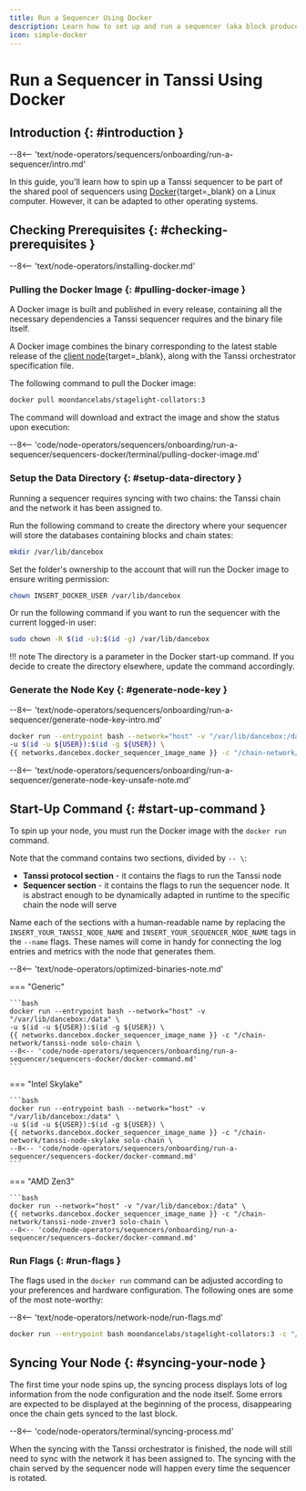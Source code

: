 ```yaml
---
title: Run a Sequencer Using Docker
description: Learn how to set up and run a sequencer (aka block producer) for Tanssi-powered networks using Docker to participate in the protocol and earn rewards.
icon: simple-docker
---
```


# Run a Sequencer in Tanssi Using Docker

## Introduction {: #introduction }

--8<-- 'text/node-operators/sequencers/onboarding/run-a-sequencer/intro.md'

In this guide, you'll learn how to spin up a Tanssi sequencer to be part of the shared pool of sequencers using [Docker](https://www.docker.com){target=\_blank} on a Linux computer. However, it can be adapted to other operating systems.

## Checking Prerequisites {: #checking-prerequisites }

--8<-- 'text/node-operators/installing-docker.md'

### Pulling the Docker Image {: #pulling-docker-image }

A Docker image is built and published in every release, containing all the necessary dependencies a Tanssi sequencer requires and the binary file itself.

A Docker image combines the binary corresponding to the latest stable release of the [client node](/learn/framework/architecture/#architecture){target=\_blank}, along with the Tanssi orchestrator specification file.

The following command to pull the Docker image:

```bash
docker pull moondancelabs/stagelight-collators:3
```

The command will download and extract the image and show the status upon execution:

--8<-- 'code/node-operators/sequencers/onboarding/run-a-sequencer/sequencers-docker/terminal/pulling-docker-image.md'

### Setup the Data Directory {: #setup-data-directory }

Running a sequencer requires syncing with two chains: the Tanssi chain and the network it has been assigned to.

Run the following command to create the directory where your sequencer will store the databases containing blocks and chain states:

```bash
mkdir /var/lib/dancebox
```

Set the folder's ownership to the account that will run the Docker image to ensure writing permission:

```bash
chown INSERT_DOCKER_USER /var/lib/dancebox
```

Or run the following command if you want to run the sequencer with the current logged-in user:

```bash
sudo chown -R $(id -u):$(id -g) /var/lib/dancebox
```

!!! note
    The directory is a parameter in the Docker start-up command. If you decide to create the directory elsewhere, update the command accordingly.

### Generate the Node Key {: #generate-node-key }

--8<-- 'text/node-operators/sequencers/onboarding/run-a-sequencer/generate-node-key-intro.md'

```bash
docker run --entrypoint bash --network="host" -v "/var/lib/dancebox:/data" \
-u $(id -u ${USER}):$(id -g ${USER}) \
{{ networks.dancebox.docker_sequencer_image_name }} -c "/chain-network/tanssi-node key generate-node-key --file /data/node-key"
```

--8<-- 'text/node-operators/sequencers/onboarding/run-a-sequencer/generate-node-key-unsafe-note.md'

## Start-Up Command {: #start-up-command }

To spin up your node, you must run the Docker image with the `docker run` command. 

Note that the command contains two sections, divided by `-- \`:

- **Tanssi protocol section** - it contains the flags to run the Tanssi node
- **Sequencer section** - it contains the flags to run the sequencer node. It is abstract enough to be dynamically adapted in runtime to the specific chain the node will serve

Name each of the sections with a human-readable name by replacing the `INSERT_YOUR_TANSSI_NODE_NAME` and `INSERT_YOUR_SEQUENCER_NODE_NAME` tags in the `--name` flags. These names will come in handy for connecting the log entries and metrics with the node that generates them.

--8<-- 'text/node-operators/optimized-binaries-note.md'

=== "Generic"

    ```bash
    docker run --entrypoint bash --network="host" -v "/var/lib/dancebox:/data" \
    -u $(id -u ${USER}):$(id -g ${USER}) \
    {{ networks.dancebox.docker_sequencer_image_name }} -c "/chain-network/tanssi-node solo-chain \
    --8<-- 'code/node-operators/sequencers/onboarding/run-a-sequencer/sequencers-docker/docker-command.md'
    ```

=== "Intel Skylake"

    ```bash
    docker run --entrypoint bash --network="host" -v "/var/lib/dancebox:/data" \
    -u $(id -u ${USER}):$(id -g ${USER}) \
    {{ networks.dancebox.docker_sequencer_image_name }} -c "/chain-network/tanssi-node-skylake solo-chain \
    --8<-- 'code/node-operators/sequencers/onboarding/run-a-sequencer/sequencers-docker/docker-command.md'
    ```
=== "AMD Zen3"

    ```bash
    docker run --network="host" -v "/var/lib/dancebox:/data" \
    {{ networks.dancebox.docker_sequencer_image_name }} -c "/chain-network/tanssi-node-znver3 solo-chain \
    --8<-- 'code/node-operators/sequencers/onboarding/run-a-sequencer/sequencers-docker/docker-command.md'

### Run Flags {: #run-flags }

The flags used in the `docker run` command can be adjusted according to your preferences and hardware configuration. The following ones are some of the most note-worthy:

--8<-- 'text/node-operators/network-node/run-flags.md'

```bash
docker run --entrypoint bash moondancelabs/stagelight-collators:3 -c "/chain-network/tanssi-node --help"
```

## Syncing Your Node {: #syncing-your-node }

The first time your node spins up, the syncing process displays lots of log information from the node configuration and the node itself. Some errors are expected to be displayed at the beginning of the process, disappearing once the chain gets synced to the last block.

--8<-- 'code/node-operators/terminal/syncing-process.md'

When the syncing with the Tanssi orchestrator is finished, the node will still need to sync with the network it has been assigned to. The syncing with the chain served by the sequencer node will happen every time the sequencer is rotated.
